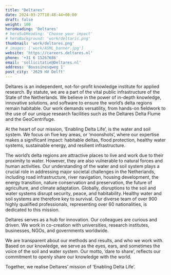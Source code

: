 ```yaml
---
title: "Deltares"
date: 2024-03-27T10:48:44+00:00
draft: false
weight: 100
heroHeading: 'Deltares'
# heroSubHeading: 'Choose your impact'
# heroBackground: 'work/deltaris.png'
thumbnail: 'work/deltares.png'
# images: ['work/ASML_banner.jpg']
website: 'https://careers.deltares.nl'
phone: '+31 6 15267686'
email: 'sollicitatie@Deltares.nl'
address: 'Boussinesqweg 1'
post_city: '2629 HV Delft'
---
```


Deltares is an independent, not-for-profit knowledge institute for applied research. By statute, we are a part of the vital public infrastructure of the State of the Netherlands. We believe in the power of in-depth knowledge, innovative solutions, and software to ensure the world’s delta regions remain habitable. Our work demands versatility, from hands-on fieldwork to the use of our unique research facilities such as the Deltares Delta Flume and the GeoCentrifuge. 

At the heart of our mission, ‘Enabling Delta Life’, is the water and soil system. We focus on five key areas, or ‘moonshots’, where our expertise makes a significant impact: habitable deltas, flood protection, healthy water systems, sustainable energy, and resilient infrastructure.  
 
The world’s delta regions are attractive places to live and work due to their proximity to water. However, they are also vulnerable to natural forces and human activities. Our understanding of the water and soil system plays a crucial role in addressing major societal challenges in the Netherlands, including road infrastructure, river navigation, housing development, the energy transition, nature conservation and preservation, the future of agriculture, and climate adaptation. Globally, disruptions to the soil and water systems disrupt security, peace, and habitability. Healthy water and soil systems are therefore key to survival. Our diverse team of over 900 highly qualified professionals, representing over 60 nationalities, is dedicated to this mission. 

Deltares serves as a hub for innovation. Our colleagues are curious and driven. We work in co-creation with universities, research institutes, businesses, NGOs, and governments worldwide. 

We are transparent about our methods and results, and who we work with. Based on our knowledge, we serve as the eyes, ears, and sometimes the voice of the soil and water system. Our motto, ‘dare to share’, reflects our commitment to openly share our knowledge with the world. 

Together, we realise Deltares’ mission of ‘Enabling Delta Life’. 